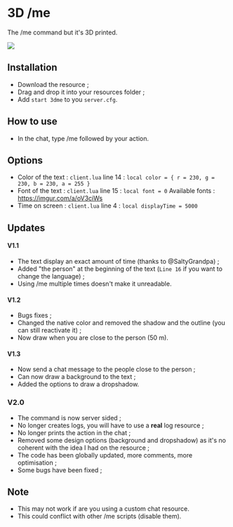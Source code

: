 # 3D /me
The /me command but it's 3D printed.

<img src=https://imgur.com/lJZbcGA.png>

## Installation
* Download the resource ;
* Drag and drop it into your resources folder ;
* Add ```start 3dme``` to you ```server.cfg```.

## How to use
* In the chat, type /me followed by your action.

## Options 
* Color of the text : ```client.lua``` line 14 : ```local color = { r = 230, g = 230, b = 230, a = 255 }```
* Font of the text : ```client.lua``` line 15 : ```local font = 0``` Available fonts : https://imgur.com/a/oV3ciWs
* Time on screen : ```client.lua``` line 4 : ```local displayTime = 5000```

## Updates
#### V1.1
* The text display an exact amount of time (thanks to @SaltyGrandpa) ;
* Added "the person" at the beginning of the text (```Line 16``` if you want to change the language) ;
* Using /me multiple times doesn't make it unreadable.
#### V1.2
* Bugs fixes ;
* Changed the native color and removed the shadow and the outline (you can still reactivate it) ;
* Now draw when you are close to the person (50 m).
#### V1.3
* Now send a chat message to the people close to the person ;
* Can now draw a background to the text ;
* Added the options to draw a dropshadow.
### V2.0
* The command is now server sided ;
* No longer creates logs, you will have to use a **real** log resource ;
* No longer prints the action in the chat ;
* Removed some design options (background and dropshadow) as it's no coherent with the idea I had on the resource ;
* The code has been globally updated, more comments, more optimisation ;
* Some bugs have been fixed ;

## Note
* This may not work if are you using a custom chat resource.
* This could conflict with other /me scripts (disable them).
